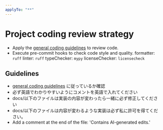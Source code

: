 ```yaml
---
applyTo: "**"
---
```

# Project coding review strategy

- Apply the [general coding guidelines](https://google.github.io/eng-practices/review/) to review code.
- Execute pre-commit hooks to check code style and quality.
    formatter: `ruff`
    linter: `ruff`
    typeChecker: `mypy`
    licenseChecker: `licensecheck`

## Guidelines
- [general coding guidelines](https://google.github.io/styleguide/) に従っているか確認
- 必ず英語でわかりやすいようにコメントを英語で入れてください
- docs/以下のファイルは実装の内容が変わったら一緒に必ず修正してください
- docs/以下のファイルは内容が変わるような実装は必ず私に許可を得てください。
- Add a comment at the end of the file: 'Contains AI-generated edits.'